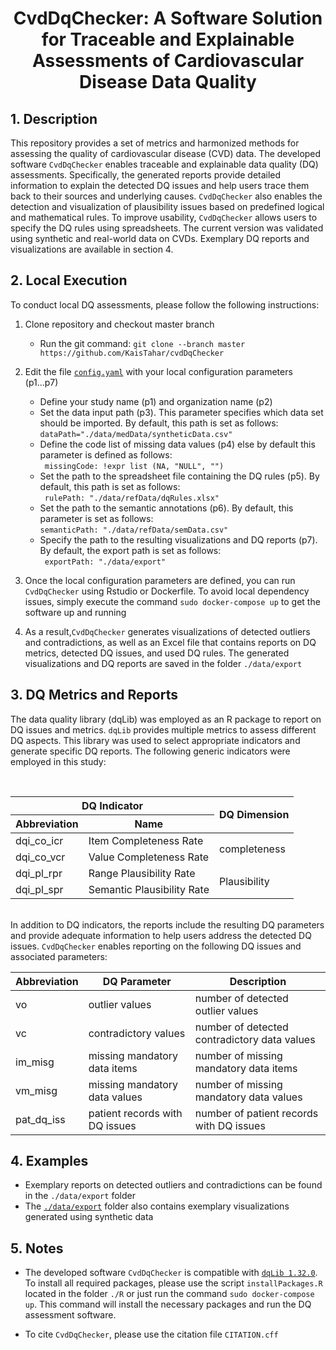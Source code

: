 # <p align="center"> CvdDqChecker: A Software Solution for Traceable and Explainable Assessments of Cardiovascular Disease Data Quality </p>

## 1. Description
This repository provides a set of metrics and harmonized methods for assessing the quality of cardiovascular disease (CVD) data. The developed software `CvdDqChecker` enables traceable and explainable data quality (DQ) assessments. Specifically, the generated reports provide detailed information to explain the detected DQ issues and help users trace them back to their sources and underlying causes. `CvdDqChecker` also enables the detection and visualization of plausibility issues based on predefined logical and mathematical rules. To improve usability, `CvdDqChecker` allows users to specify the DQ rules using spreadsheets. The current version was validated using synthetic and real-world data on CVDs. Exemplary DQ reports and visualizations are available in section 4.

## 2. Local Execution
To conduct local DQ assessments, please follow the following instructions:

1. Clone repository and checkout master branch
   - Run the git command: ``` git clone --branch master https://github.com/KaisTahar/cvdDqChecker ```

2. Edit the file [`config.yaml`](https://github.com/KaisTahar/cvdDqChecker/blob/master/config.yaml) with your local configuration parameters (p1...p7)
   - Define your study name (p1) and organization name (p2) 
   - Set the data input path (p3). This parameter specifies which data set should be imported. By default, this path is set as follows:
     <br/>``` dataPath="./data/medData/syntheticData.csv" ```
   - Define the code list of missing data values (p4) else by default this parameter is defined as follows:
     <br/>``` missingCode: !expr list (NA, "NULL", "")``` 
   - Set the path to the spreadsheet file containing the DQ rules (p5). By default, this path is set as follows:
     <br/>``` rulePath: "./data/refData/dqRules.xlsx"``` 
   - Set the path to the semantic annotations (p6). By default, this parameter is set as follows:
     <br/>``` semanticPath: "./data/refData/semData.csv" ```
   - Specify the path to the resulting visualizations and DQ reports (p7). By default, the export path is set as follows:
     <br/>``` exportPath: "./data/export"```

3. Once the local configuration parameters are defined, you can run `CvdDqChecker` using Rstudio or Dockerfile. To avoid local dependency issues,  simply execute the command ```sudo docker-compose up``` to get the software up and running

4. As a result,`CvdDqChecker` generates visualizations of detected outliers and contradictions, as well as an Excel file that contains reports on DQ metrics, detected DQ issues, and used DQ rules. The generated visualizations and DQ reports are saved in the folder `./data/export`

## 3. DQ Metrics and Reports
The data quality library (dqLib) was employed as an R package to report on DQ issues and metrics. `dqLib` provides multiple metrics to assess different DQ aspects. This library was used to select appropriate indicators and generate specific DQ reports. The following generic indicators were employed in this study:

<br />
<table>
    <thead>
        <tr>
            <th colspan="2">DQ Indicator </th>
            <th rowspan=2>DQ Dimension</th>
        </tr>
       <tr>
            <th>Abbreviation </th>
            <th>Name </th>
       </tr>
    </thead>
    <tbody>
        <tr>
            <td>dqi_co_icr</td>
            <td >Item Completeness Rate</td>
            <td rowspan=2>completeness</td>
        </tr>
        <tr>
            <td>dqi_co_vcr</td>
            <td>Value Completeness Rate</td>
        </tr>
        <tr>
            <td>dqi_pl_rpr</td>
           <td > Range Plausibility Rate </td>
           <td rowspan=2>Plausibility</td>
        </tr>
            <td>dqi_pl_spr</td>
           <td > Semantic Plausibility Rate </td>
        </tr>
    </tbody>
</table>

<br />  In addition to DQ indicators, the reports include the resulting DQ parameters and provide adequate information to help users address the detected DQ issues. `CvdDqChecker` enables reporting on the following DQ issues and associated parameters:
  
  | Abbreviation | DQ Parameter | Description |
  |-----|--------------------------- | ------------|
  |  vo | outlier values | number of detected outlier values  |
  |  vc | contradictory values | number of detected contradictory data values  |
  |  im_misg | missing mandatory data items |  number of missing mandatory data items|
  |  vm_misg | missing mandatory data values| number of missing mandatory data values|
  | pat_dq_iss | patient records with DQ issues| number of patient records with DQ issues|

## 4. Examples

- Exemplary reports on detected outliers and contradictions can be found in the `./data/export` folder
- The [`./data/export`](https://github.com/KaisTahar/cvdDqChecker/tree/master/data/export) folder also contains exemplary visualizations generated using synthetic data

## 5. Notes

- The developed software `CvdDqChecker` is compatible with [`dqLib 1.32.0`](https://github.com/KaisTahar/dqLib/releases/tag/v1.32.0). To install all required packages, please use the script `installPackages.R` located in the folder `./R` or just run the command `sudo docker-compose up`. This command will install the necessary packages and run the DQ assessment software.

- To cite `CvdDqChecker`, please use the citation file `CITATION.cff`


